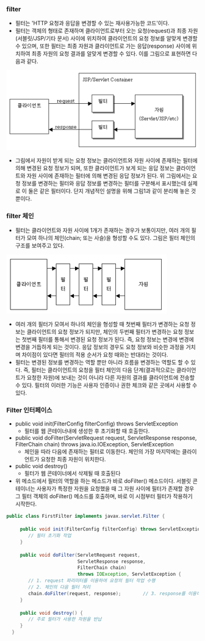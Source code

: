 ### filter
- 필터는 'HTTP 요청과 응답을 변경할 수 있는 재사용가능한 코드'이다.
- 필터는 객체의 형태로 존재하며 클라이언트로부터 오는 요청(request)과 최종 자원(서블릿/JSP/기타 문서) 사이에 위치하여 클라이언트의 요청 정보를 알맞게 변경할 수 있으며, 또한 필터는 최종 자원과 클라이언트로 가는 응답(response) 사이에 위치하여 최종 자원의 요청 결과를 알맞게 변경할 수 있다. 이를 그림으로 표현하면 다음과 같다.

![alt text](/image/spring/filter1.gif )

- 그림에서 자원이 받게 되는 요청 정보는 클라이언트와 자원 사이에 존재하는 필터에 의해 변경된 요청 정보가 되며, 또한 클라이언트가 보게 되는 응답 정보는 클라이언트와 자원 사이에 존재하는 필터에 의해 변경된 응답 정보가 된다. 위 그림에서는 요청 정보를 변경하는 필터와 응답 정보를 변경하는 필터를 구분해서 표시했는데 실제로 이 둘은 같은 필터이다. 단지 개념적인 설명을 위해 그림1과 같이 분리해 놓은 것 뿐이다.



### filter 체인
- 필터는 클라이언트와 자원 사이에 1개가 존재하는 경우가 보통이지만, 여러 개의 필터가 모여 하나의 체인(chain; 또는 사슬)을 형성할 수도 있다. 그림은 필터 체인의 구조를 보여주고 있다.

![alt text](/image/spring/filter2.gif )

 - 여러 개의 필터가 모여서 하나의 체인을 형성할 때 첫번째 필터가 변경하는 요청 정보는 클라이언트의 요청 정보가 되지만, 체인의 두번째 필터가 변경하는 요청 정보는 첫번째 필터를 통해서 변경된 요청 정보가 된다. 즉, 요청 정보는 변경에 변경에 변경을 거듭하게 되는 것이다. 응답 정보의 경우도 요청 정보와 비슷한 과정을 거치며 차이점이 있다면 필터의 적용 순서가 요청 때와는 반대라는 것이다.
 - 필터는 변경된 정보를 변경하는 역할 뿐만 아니라 흐름을 변경하는 역할도 할 수 있다. 즉, 필터는 클라이언트의 요청을 필터 체인의 다음 단계(결과적으로는 클라이언트가 요청한 자원)에 보내는 것이 아니라 다른 자원의 결과를 클라이언트에 전송할 수 있다. 필터의 이러한 기능은 사용자 인증이나 권한 체크와 같은 곳에서 사용할 수 있다.

### Filter 인터페이스

- public void init(FilterConfig filterConfig) throws ServletException
  - 필터를 웹 콘테이너내에 생성한 후 초기화할 때 호출한다.
- public void doFilter(ServletRequest request, ServletResponse response, FilterChain chain) throws java.io.IOException, ServletException
  - 체인을 따라 다음에 존재하는 필터로 이동한다. 체인의 가장 마지막에는 클라이언트가 요청한 최종 자원이 위치한다.
- public void destroy()
  - 필터가 웹 콘테이너에서 삭제될 때 호출된다
- 위 메소드에서 필터의 역할을 하는 메소드가 바로 doFilter() 메소드이다. 서블릿 콘테이너는 사용자가 특정한 자원을 요청했을 때 그 자원 사이에 필터가 존재할 경우 그 필터 객체의 doFilter() 메소드를 호출하며, 바로 이 시점부터 필터가 작용하기 시작한다.

~~~ java
public class FirstFilter implements javax.servlet.Filter {
  
     public void init(FilterConfig filterConfig) throws ServletException {
        // 필터 초기화 작업
     }
     
     public void doFilter(ServletRequest request,
                          ServletResponse response,
                          FilterChain chain)
                          throws IOException, ServletException {
        // 1. request 파리미터를 이용하여 요청의 필터 작업 수행
        // 2. 체인의 다음 필터 처리
        chain.doFilter(request, response);        // 3. response를 이용하여 응답의 필터링 작업 수행
     }
     
     public void destroy() {
        // 주로 필터가 사용한 자원을 반납
     }
  }
~~~